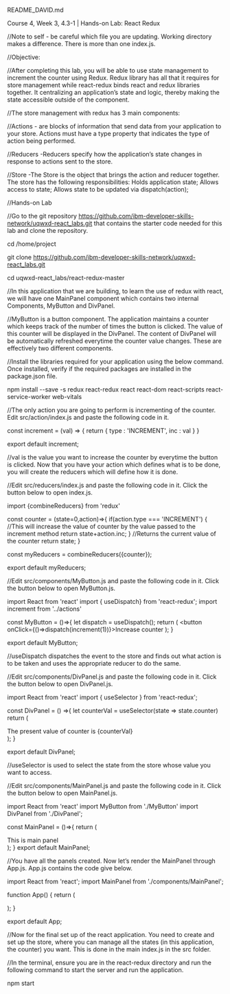 README_DAVID.md

Course 4, Week 3, 4.3-1 | Hands-on Lab:  React Redux

//Note to self - be careful which file you are updating.  Working directory makes a difference.  There is more than one index.js.  

//Objective:

//After completing this lab, you will be able to use state management to increment the counter using Redux. Redux library has all that it requires for store management while react-redux binds react and redux libraries together. It centralizing an application’s state and logic, thereby making the state accessible outside of the component.

//The store management with redux has 3 main components:

//Actions - are blocks of information that send data from your application to your store. Actions must have a type property that indicates the type of action being performed.

//Reducers -Reducers specify how the application’s state changes in response to actions sent to the store.

//Store -The Store is the object that brings the action and reducer together. The store has the following responsibilities: Holds application state; Allows access to state; Allows state to be updated via dispatch(action);

//Hands-on Lab

//Go to the git repository https://github.com/ibm-developer-skills-network/uqwxd-react_labs.git that contains the starter code needed for this lab and clone the repository.

cd /home/project

git clone https://github.com/ibm-developer-skills-network/uqwxd-react_labs.git

cd uqwxd-react_labs/react-redux-master

//In this application that we are building, to learn the use of redux with react, we will have one MainPanel component which contains two internal Components, MyButton and DivPanel.

//MyButton is a button component. The application maintains a counter which keeps track of the number of times the button is clicked. The value of this counter will be displayed in the DivPanel. The content of DivPanel will be automatically refreshed everytime the counter value changes. These are effectively two different components.

//Install the libraries required for your application using the below command. Once installed, verify if the required packages are installed in the package.json file.

npm install --save -s redux react-redux react react-dom react-scripts react-service-worker web-vitals

//The only action you are going to perform is incrementing of the counter. Edit src/action/index.js and paste the following code in it.  

const increment = (val) => {
    return {
        type : 'INCREMENT',
        inc : val
    }
}

export default increment;

//val is the value you want to increase the counter by everytime the button is clicked. Now that you have your action which defines what is to be done, you will create the reducers which will define how it is done.

//Edit src/reducers/index.js and paste the following code in it. Click the button below to open index.js.

import {combineReducers} from 'redux'

const counter = (state=0,action)=>{
    if(action.type === 'INCREMENT') {
        //This will increase the value of counter by the value passed to the increment method
        return state+action.inc;
    }
    //Returns the current value of the counter
    return state;
}

const myReducers = combineReducers({counter});

export default myReducers;

//Edit src/components/MyButton.js and paste the following code in it. Click the button below to open MyButton.js.

import React from 'react'
import { useDispatch} from 'react-redux';
import increment from '../actions'

const MyButton = ()=>{
    let dispatch = useDispatch();
    return (
        <button onClick={()=>dispatch(increment(1))}>Increase counter</button>
    );
}

export default MyButton;

//useDispatch dispatches the event to the store and finds out what action is to be taken and uses the appropriate reducer to do the same.

//Edit src/components/DivPanel.js and paste the following code in it. Click the button below to open DivPanel.js.

import React from 'react'
import { useSelector } from 'react-redux';

const DivPanel = () =>{
    let counterVal = useSelector(state => state.counter)
    return (
        <div>
            The present value of counter is {counterVal}
        </div>
    );
}

export default DivPanel;

//useSelector is used to select the state from the store whose value you want to access.

//Edit src/components/MainPanel.js and paste the following code in it. Click the button below to open MainPanel.js.

import React from 'react'
import MyButton from './MyButton'
import DivPanel from './DivPanel';

const MainPanel = ()=>{
    return (
        <div>
            This is main panel <MyButton></MyButton>
            <DivPanel></DivPanel>
        </div>
    );
}
export default MainPanel;

//You have all the panels created. Now let’s render the MainPanel through App.js. App.js contains the code give below. 

import React from 'react';
import MainPanel from './components/MainPanel';

function App() {
  return (
      <div>
        <MainPanel/>
      </div>
    );
}

export default App;

//Now for the final set up of the react application. You need to create and set up the store, where you can manage all the states (in this application, the counter) you want. This is done in the main index.js in the src folder.

//In the terminal, ensure you are in the react-redux directory and run the following command to start the server and run the application.

npm start

